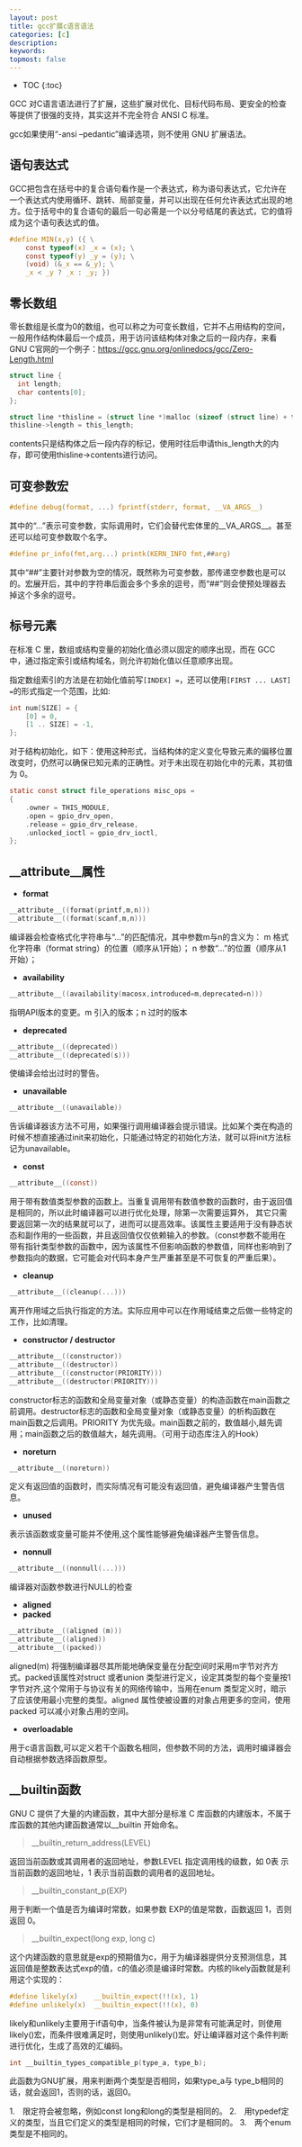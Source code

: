 ```yaml
---
layout: post
title: gcc扩展c语言语法
categories: [c]
description: 
keywords: 
topmost: false
---
```


* TOC
{:toc}

GCC 对C语言语法进行了扩展，这些扩展对优化、目标代码布局、更安全的检查等提供了很强的支持，其实这并不完全符合 ANSI C 标准。

gcc如果使用“-ansi –pedantic”编译选项，则不使用 GNU 扩展语法。

## 语句表达式

GCC把包含在括号中的复合语句看作是一个表达式，称为语句表达式，它允许在一个表达式内使用循环、跳转、局部变量，并可以出现在任何允许表达式出现的地方。位于括号中的复合语句的最后一句必需是一个以分号结尾的表达式，它的值将成为这个语句表达式的值。

```c
#define MIN(x,y) ({ \
    const typeof(x) _x = (x); \
    const typeof(y) _y = (y); \
    (void) (&_x == &_y); \
    _x < _y ? _x : _y; })
```

## 零长数组

零长数组是长度为0的数组，也可以称之为可变长数组，它并不占用结构的空间，一般用作结构体最后一个成员，用于访问该结构体对象之后的一段内存，来看GNU C官网的一个例子：https://gcc.gnu.org/onlinedocs/gcc/Zero-Length.html

```c
struct line {
  int length;
  char contents[0];
};

struct line *thisline = (struct line *)malloc (sizeof (struct line) + this_length);
thisline->length = this_length;
```

contents只是结构体之后一段内存的标记，使用时往后申请this_length大的内存，即可使用thisline->contents进行访问。

## 可变参数宏

```c
#define debug(format, ...) fprintf(stderr, format, __VA_ARGS__)
```

其中的“...”表示可变参数，实际调用时，它们会替代宏体里的__VA_ARGS__。甚至还可以给可变参数取个名字。

```c
#define pr_info(fmt,arg...) printk(KERN_INFO fmt,##arg)
```

其中“##”主要针对参数为空的情况，既然称为可变参数，那传递空参数也是可以的。宏展开后，其中的字符串后面会多个多余的逗号，而“##”则会使预处理器去掉这个多余的逗号。

## 标号元素

在标准 C 里，数组或结构变量的初始化值必须以固定的顺序出现，而在 GCC 中，通过指定索引或结构域名，则允许初始化值以任意顺序出现。

指定数组索引的方法是在初始化值前写`[INDEX] =`，还可以使用`[FIRST ... LAST] =`的形式指定一个范围，比如:

```c
int num[SIZE] = {
    [0] = 0,
    [1 .. SIZE] = -1,
};
```

对于结构初始化，如下：使用这种形式，当结构体的定义变化导致元素的偏移位置改变时，仍然可以确保已知元素的正确性。对于未出现在初始化中的元素，其初值为 0。

```c
static const struct file_operations misc_ops = 
{
    .owner = THIS_MODULE,
    .open = gpio_drv_open,
    .release = gpio_drv_release,
    .unlocked_ioctl = gpio_drv_ioctl,
};
```

## __attribute__属性

* **format**

```c
__attribute__((format(printf,m,n)))
__attribute__((format(scanf,m,n)))
```

编译器会检查格式化字符串与“...”的匹配情况，其中参数m与n的含义为：
    m 格式化字符串（format string）的位置（顺序从1开始）；
    n 参数“…”的位置（顺序从1开始）；

* **availability**

```c
__attribute__((availability(macosx,introduced=m,deprecated=n)))
```

指明API版本的变更。m 引入的版本；n 过时的版本

* **deprecated**

```c
__attribute__((deprecated))
__attribute__((deprecated(s)))
```

使编译会给出过时的警告。

* **unavailable**

```c
__attribute__((unavailable))
```

告诉编译器该方法不可用，如果强行调用编译器会提示错误。比如某个类在构造的时候不想直接通过init来初始化，只能通过特定的初始化方法，就可以将init方法标记为unavailable。

* **const**

```c
__attribute__((const))
```

用于带有数值类型参数的函数上。当重复调用带有数值参数的函数时，由于返回值是相同的，所以此时编译器可以进行优化处理，除第一次需要运算外， 其它只需要返回第一次的结果就可以了，进而可以提高效率。该属性主要适用于没有静态状态和副作用的一些函数，并且返回值仅仅依赖输入的参数。（const参数不能用在带有指针类型参数的函数中，因为该属性不但影响函数的参数值，同样也影响到了参数指向的数据，它可能会对代码本身产生严重甚至是不可恢复的严重后果）。

* **cleanup**

```c
__attribute__((cleanup(...)))
```

离开作用域之后执行指定的方法。实际应用中可以在作用域结束之后做一些特定的工作，比如清理。

* **constructor / destructor**

```c
__attribute__((constructor))
__attribute__((destructor))
__attribute__((constructor(PRIORITY)))
__attribute__((destructor(PRIORITY)))
```

constructor标志的函数和全局变量对象（或静态变量）的构造函数在main函数之前调用。destructor标志的函数和全局变量对象（或静态变量）的析构函数在main函数之后调用。PRIORITY 为优先级。main函数之前的，数值越小,越先调用；main函数之后的数值越大，越先调用。（可用于动态库注入的Hook）

* **noreturn**

```c
__attribute__((noreturn))
```

定义有返回值的函数时，而实际情况有可能没有返回值，避免编译器产生警告信息。

* **unused**

表示该函数或变量可能并不使用,这个属性能够避免编译器产生警告信息。

* **nonnull**

```c
__attribute__((nonnull(...)))
```

编译器对函数参数进行NULL的检查

* **aligned**
* **packed**

```c
__attribute__((aligned (m)))
__attribute__((aligned))
__attribute__((packed))
```

aligned(m) 将强制编译器尽其所能地确保变量在分配空间时采用m字节对齐方式。packed该属性对struct 或者union 类型进行定义，设定其类型的每个变量按1字节对齐,这个常用于与协议有关的网络传输中，当用在enum 类型定义时，暗示了应该使用最小完整的类型。aligned 属性使被设置的对象占用更多的空间，使用packed 可以减小对象占用的空间。

* **overloadable**

用于c语言函数,可以定义若干个函数名相同，但参数不同的方法，调用时编译器会自动根据参数选择函数原型。

## __builtin函数

GNU C 提供了大量的内建函数，其中大部分是标准 C 库函数的内建版本，不属于库函数的其他内建函数通常以__builtin 开始命名。

>__builtin_return_address(LEVEL)

返回当前函数或其调用者的返回地址，参数LEVEL 指定调用栈的级数，如 0表 示当前函数的返回地址，1 表示当前函数的调用者的返回地址。

>__builtin_constant_p(EXP)

用于判断一个值是否为编译时常数，如果参数 EXP的值是常数，函数返回 1，否则返回 0。

>__builtin_expect(long exp, long c)

这个内建函数的意思就是exp的预期值为c，用于为编译器提供分支预测信息，其返回值是整数表达式exp的值，c的值必须是编译时常数。内核的likely函数就是利用这个实现的：

```c
#define likely(x)    __builtin_expect(!!(x), 1)
#define unlikely(x)  __builtin_expect(!!(x), 0)
```

likely和unlikely主要用于if语句中，当条件被认为是非常有可能满足时，则使用likely()宏，而条件很难满足时，则使用unlikely()宏。好让编译器对这个条件判断进行优化，生成了高效的汇编码。

```c
int __builtin_types_compatible_p(type_a, type_b);
```

此函数为GNU扩展，用来判断两个类型是否相同，如果type_a与 type_b相同的话，就会返回1，否则的话，返回0。

1.　限定符会被忽略，例如const long和long的类型是相同的。
2.　用typedef定义的类型，当且它们定义的类型是相同的时候，它们才是相同的。
3.　两个enum类型是不相同的。
